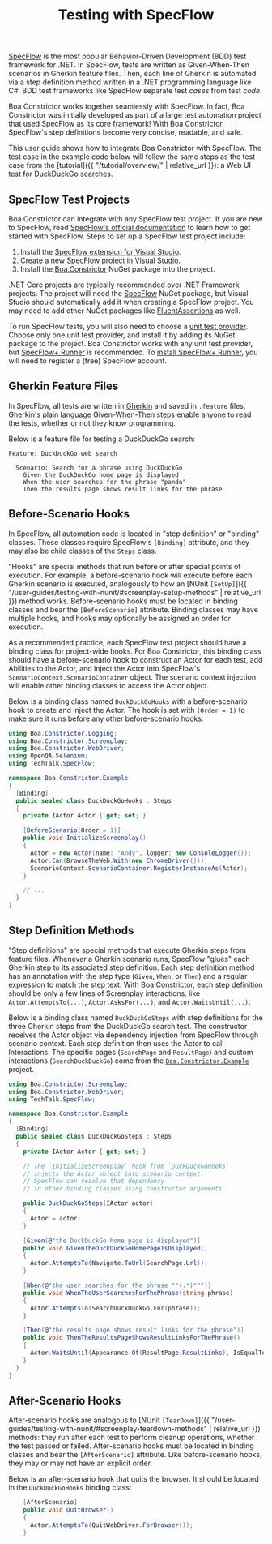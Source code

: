 ﻿---
title: Testing with SpecFlow
layout: single
permalink: /user-guides/testing-with-specflow/
sidebar:
  nav: "user-guides"
toc: true
---

[SpecFlow](https://specflow.org/) is the most popular Behavior-Driven Development (BDD) test framework for .NET.
In SpecFlow, tests are written as Given-When-Then scenarios in Gherkin feature files.
Then, each line of Gherkin is automated via a step definition method written in a .NET programming language like C#.
BDD test frameworks like SpecFlow separate test *cases* from test *code*.

Boa Constrictor works together seamlessly with SpecFlow.
In fact, Boa Constrictor was initially developed as part of a large test automation project that used SpecFlow as its core framework!
With Boa Constrictor, SpecFlow's step definitions become very concise, readable, and safe.

This user guide shows how to integrate Boa Constrictor with SpecFlow.
The test case in the example code below will follow the same steps
as the test case from the [tutorial]({{ "/tutorial/overview/" | relative_url }}):
a Web UI test for DuckDuckGo searches.


## SpecFlow Test Projects

Boa Constrictor can integrate with any SpecFlow test project.
If you are new to SpecFlow, read [SpecFlow's official documentation](https://docs.specflow.org/projects/specflow/en/latest/)
to learn how to get started with SpecFlow.
Steps to set up a SpecFlow test project include:

1. Install the [SpecFlow extension for Visual Studio](https://docs.specflow.org/projects/specflow/en/latest/visualstudio/visual-studio-installation.html).
2. Create a new [SpecFlow project in Visual Studio](https://docs.specflow.org/projects/specflow/en/latest/Installation/Project-and-Item-Templates.html).
3. Install the [Boa.Constrictor](https://www.nuget.org/packages/Boa.Constrictor/) NuGet package into the project.

.NET Core projects are typically recommended over .NET Framework projects.
The project will need the [SpecFlow](https://www.nuget.org/packages/SpecFlow/) NuGet package,
but Visual Studio should automatically add it when creating a SpecFlow project.
You may need to add other NuGet packages like
[FluentAssertions](https://www.nuget.org/packages/FluentAssertions/) as well.

To run SpecFlow tests, you will also need to choose a
[unit test provider](https://docs.specflow.org/projects/specflow/en/latest/Installation/Unit-Test-Providers.html).
Choose only one unit test provider, and install it by adding its NuGet package to the project.
Boa Constrictor works with any unit test provider,
but [SpecFlow+ Runner](https://docs.specflow.org/projects/specflow-runner/en/latest/) is recommended.
To [install SpecFlow+ Runner](https://docs.specflow.org/projects/specflow-runner/en/latest/Installation/Installation.html),
you will need to register a (free) SpecFlow account.


## Gherkin Feature Files

In SpecFlow, all tests are written in [Gherkin](https://docs.specflow.org/projects/specflow/en/latest/Gherkin/Gherkin-Reference.html)
and saved in `.feature` files.
Gherkin's plain language Given-When-Then steps enable anyone to read the tests,
whether or not they know programming.

Below is a feature file for testing a DuckDuckGo search:

```gherkin
Feature: DuckDuckGo web search

  Scenario: Search for a phrase using DuckDuckGo
    Given the DuckDuckGo home page is displayed
    When the user searches for the phrase "panda"
    Then the results page shows result links for the phrase
```


## Before-Scenario Hooks

In SpecFlow, all automation code is located in "step definition" or "binding" classes.
These classes require SpecFlow's `[Binding]` attribute, and they may also be child classes of the `Steps` class.

"Hooks" are special methods that run before or after special points of execution.
For example, a before-scenario hook will execute before each Gherkin scenario is executed,
analogously to how an [NUnit `[SetUp]`]({{ "/user-guides/testing-with-nunit/#screenplay-setup-methods" | relative_url }}) method works.
Before-scenario hooks must be located in binding classes and bear the `[BeforeScenario]` attribute.
Binding classes may have multiple hooks, and hooks may optionally be assigned an order for execution.

As a recommended practice, each SpecFlow test project should have a binding class for project-wide hooks.
For Boa Constrictor, this binding class should have a before-scenario hook to
construct an Actor for each test,
add Abilities to the Actor,
and inject the Actor into SpecFlow's `ScenarioContext.ScenarioContainer` object.
The scenario context injection will enable other binding classes to access the Actor object.

Below is a binding class named `DuckDuckGoHooks`
with a before-scenario hook to create and inject the Actor.
The hook is set with `(Order = 1)` to make sure it runs before any other before-scenario hooks:

```csharp
using Boa.Constrictor.Logging;
using Boa.Constrictor.Screenplay;
using Boa.Constrictor.WebDriver;
using OpenQA.Selenium;
using TechTalk.SpecFlow;

namespace Boa.Constrictor.Example
{
  [Binding]
  public sealed class DuckDuckGoHooks : Steps
  {
    private IActor Actor { get; set; }

    [BeforeScenario(Order = 1)]
    public void InitializeScreenplay()
    {
      Actor = new Actor(name: "Andy", logger: new ConsoleLogger());
      Actor.Can(BrowseTheWeb.With(new ChromeDriver()));
      ScenarioContext.ScenarioContainer.RegisterInstanceAs(Actor);
    }

    // ...
  }
}
```


## Step Definition Methods

"Step definitions" are special methods that execute Gherkin steps from feature files.
Whenever a Gherkin scenario runs, SpecFlow "glues" each Gherkin step to its associated step definition.
Each step definition method has an annotation with the step type (`Given`, `When`, or `Then`)
and a regular expression to match the step text.
With Boa Constrictor, each step definition should be only a few lines of Screenplay interactions, like
`Actor.AttemptsTo(...)`, `Actor.AsksFor(...)`, and `Actor.WaitsUntil(...)`.

Below is a binding class named `DuckDuckGoSteps`
with step definitions for the three Gherkin steps from the DuckDuckGo search test.
The constructor receives the Actor object via dependency injection from SpecFlow through scenario context.
Each step definition then uses the Actor to call Interactions.
The specific pages (`SearchPage` and `ResultPage`) and custom interactions (`SearchDuckDuckGo`)
come from the [`Boa.Constrictor.Example`](https://github.com/q2ebanking/boa-constrictor/tree/main/Boa.Constrictor.Example) project.

```csharp
using Boa.Constrictor.Screenplay;
using Boa.Constrictor.WebDriver;
using TechTalk.SpecFlow;

namespace Boa.Constrictor.Example
{
  [Binding]
  public sealed class DuckDuckGoSteps : Steps
  {
    private IActor Actor { get; set; }

    // The `InitializeScreenplay` hook from `DuckDuckGoHooks`
    // injects the Actor object into scenario context.
    // SpecFlow can resolve that dependency
    // in other binding classes using constructor arguments.

    public DuckDuckGoSteps(IActor actor)
    {
      Actor = actor;
    }

    [Given(@"the DuckDuckGo home page is displayed")]
    public void GivenTheDuckDuckGoHomePageIsDisplayed()
    {
      Actor.AttemptsTo(Navigate.ToUrl(SearchPage.Url));
    }

    [When(@"the user searches for the phrase ""(.*)""")]
    public void WhenTheUserSearchesForThePhrase(string phrase)
    {
      Actor.AttemptsTo(SearchDuckDuckGo.For(phrase));
    }

    [Then(@"the results page shows result links for the phrase")]
    public void ThenTheResultsPageShowsResultLinksForThePhrase()
    {
      Actor.WaitsUntil(Appearance.Of(ResultPage.ResultLinks), IsEqualTo.True());
    }
  }
}
```


## After-Scenario Hooks

After-scenario hooks are analogous to 
[NUnit `[TearDown]`]({{ "/user-guides/testing-with-nunit/#screenplay-teardown-methods" | relative_url }}) methods:
they run after each test to perform cleanup operations, whether the test passed or failed.
After-scenario hooks must be located in binding classes and bear the `[AfterScenario]` attribute.
Like before-scenario hooks, they may or may not have an explicit order.

Below is an after-scenario hook that quits the browser.
It should be located in the `DuckDuckGoHooks` binding class:

```csharp
    [AfterScenario]
    public void QuitBrowser()
    {
      Actor.AttemptsTo(QuitWebDriver.ForBrowser());
    }
```
